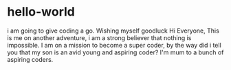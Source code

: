# hello-world
 i am going to give coding a go. Wishing myself goodluck
Hi Everyone,
This is me on another adventure, i am a strong believer that nothing is impossible. I am on a mission to become a super coder, by the way did i tell you that my son is an avid young and aspiring coder? I'm mum to a bunch of aspiring coders.
